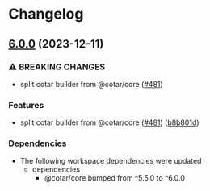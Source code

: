 # Changelog

## [6.0.0](https://github.com/linz/cotar/compare/builder-v5.5.0...builder-v6.0.0) (2023-12-11)


### ⚠ BREAKING CHANGES

* split cotar builder from @cotar/core ([#481](https://github.com/linz/cotar/issues/481))

### Features

* split cotar builder from @cotar/core ([#481](https://github.com/linz/cotar/issues/481)) ([b8b801d](https://github.com/linz/cotar/commit/b8b801dd360e4a3ec7a9964f0f63f2066a49403d))


### Dependencies

* The following workspace dependencies were updated
  * dependencies
    * @cotar/core bumped from ^5.5.0 to ^6.0.0
